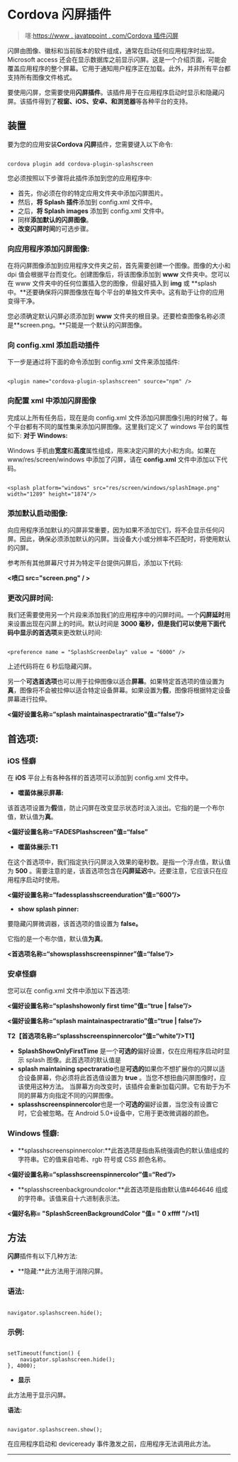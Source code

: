 # Cordova 闪屏插件

> 噻:[https://www . javatppoint . com/Cordova 插件闪屏](https://www.javatpoint.com/cordova-plugin-splashscreen)

闪屏由图像、徽标和当前版本的软件组成，通常在启动任何应用程序时出现。Microsoft access 还会在显示数据库之前显示闪屏。这是一个介绍页面，可能会覆盖应用程序的整个屏幕。它用于通知用户程序正在加载。此外，并非所有平台都支持所有图像文件格式。

要使用闪屏，您需要使用**闪屏插件**。该插件用于在应用程序启动时显示和隐藏闪屏。该插件得到了**视窗、iOS、安卓、**和**浏览器**等各种平台的支持。

## 装置

要为您的应用安装**Cordova 闪屏**插件，您需要键入以下命令:

```

cordova plugin add cordova-plugin-splashscreen

```

您必须按照以下步骤将此插件添加到您的应用程序中:

*   首先，你必须在你的特定应用文件夹中添加闪屏图片。
*   然后，**将 Splash 插件**添加到 config.xml 文件中。
*   之后，**将 Splash images** 添加到 config.xml 文件中。
*   同样**添加默认的闪屏图像**。
*   **改变闪屏时间**的可选步骤。

### 向应用程序添加闪屏图像:

在将闪屏图像添加到应用程序文件夹之前，首先需要创建一个图像。图像的大小和 dpi 值会根据平台而变化。创建图像后，将该图像添加到 **www** 文件夹中。您可以在 www 文件夹中的任何位置插入您的图像，但最好插入到 **img** 或 **splash 中。**还要确保将闪屏图像放在每个平台的单独文件夹中。这有助于让你的应用变得干净。

您必须确定默认闪屏必须添加到 **www** 文件夹的根目录。还要检查图像名称必须是**screen.png。**只能是一个默认的闪屏图像。

### 向 config.xml 添加启动插件

下一步是通过将下面的命令添加到 config.xml 文件来添加插件:

```

<plugin name="cordova-plugin-splashscreen" source="npm" /> 

```

### 向配置 xml 中添加闪屏图像

完成以上所有任务后，现在是向 config.xml 文件添加闪屏图像引用的时候了。每个平台都有不同的属性集来添加闪屏图像。这里我们定义了 windows 平台的属性如下:
**对于 Windows:**

Windows 手机由**宽度**和**高度**属性组成，用来决定闪屏的大小和方向。如果在 www/res/screen/windows 中添加了闪屏，请在 **config.xml** 文件中添加以下代码。

```

<splash platform="windows" src="res/screen/windows/splashImage.png" width="1289" height="1874"/>

```

### 添加默认启动图像:

向应用程序添加默认的闪屏非常重要，因为如果不添加它们，将不会显示任何闪屏。因此，确保必须添加默认的闪屏。当设备大小或分辨率不匹配时，将使用默认的闪屏。

参考所有其他屏幕尺寸并为特定平台提供闪屏后，添加以下代码:

**<喷口 src="screen.png" / >**

### 更改闪屏时间:

我们还需要使用另一个片段来添加我们的应用程序中的闪屏时间。一个**闪屏延时**用来设置出现在闪屏上的时间。默认时间是 **3000 毫秒，**但是我们可以使用下面代码中显示的**首选项**来更改默认时间:

```

<preference name = "SplashScreenDelay" value = "6000" />

```

上述代码将在 6 秒后隐藏闪屏。

另一个**可选首选项**也可以用于拉伸图像以适合**屏幕**。如果特定首选项的值设置为**真**，图像将不会被拉伸以适合特定设备屏幕。如果设置为**假**，图像将根据特定设备屏幕进行拉伸。

**<偏好设置名称=“splash maintainaspectraratio”值=“false”/>**

## 首选项:

### iOS 怪癖

在 **iOS** 平台上有各种各样的首选项可以添加到 config.xml 文件中。

*   **噬菌体展示屏幕:**

该首选项设置为**假**值，防止闪屏在改变显示状态时淡入淡出。它指的是一个布尔值，默认值为**真**。

**<偏好设置名称=“FADESPlashscreen”值=“false”**

*   **噬菌体展示:T1**

在这个首选项中，我们指定执行闪屏淡入效果的毫秒数。是指一个浮点值，默认值为 **500** 。需要注意的是，该首选项包含在**闪屏延迟**中。还要注意，它应该只在应用程序启动时使用。

**<偏好设置名称=“fadessplasshscreenduration”值=“600”/>**

*   **show splash pinner:**

要隐藏闪屏微调器，该首选项的值设置为 **false。**

它指的是一个布尔值，默认值**为真**。

**<首选项名称=“showsplasshscreenspinner”值=“false”/>**

### 安卓怪癖

您可以在 config.xml 文件中添加以下首选项:

**<偏好设置名称=“splashshowonly first time”值=“true | false”/>**

**<偏好设置名称=“splash maintainaspectraratio”值=“true | false”/>**

**T2【首选项名称=“splasshscreenspinnercolor”值=“white”/>T1】**

*   **SplashShowOnlyFirstTime** 是一个**可选的**偏好设置，仅在应用程序启动时显示 splash 图像。此首选项的默认值是
*   **splash maintaining spectraratio**也是**可选的**如果你不想扩展你的闪屏以适合设备屏幕，你必须将此首选值设置为 **true** 。当您不想扭曲闪屏图像时，应该使用这种方法。
    当屏幕方向改变时，该插件会重新加载闪屏。它有助于为不同的屏幕方向指定不同的闪屏图像。
*   **splasshscreenspinnercolor**也是一个**可选的**偏好设置，当您没有设置它时，它会被忽略。在 Android 5.0+设备中，它用于更改微调器的颜色。

### Windows 怪癖:

*   **splasshscreenspinnercolor:**此首选项是指由系统强调色的默认值组成的字符串。它的值来自哈希、rgb 符号或 CSS 颜色名称。

**<偏好设置名称=“splasshscreenspinnercolor”值=“Red”/>**

*   **splasshscreenbackgroundcolor:**此首选项是指由默认值#464646 组成的字符串。该值来自十六进制表示法。

**<偏好名称= "SplashScreenBackgroundColor "值= " 0 xffff "/>t1]**

## 方法

**闪屏**插件有以下几种方法:

*   **隐藏:**此方法用于消除闪屏。

### 语法:

```

navigator.splashscreen.hide();

```

### 示例:

```

setTimeout(function() {
    navigator.splashscreen.hide();
}, 4000);

```

*   **显示**

此方法用于显示闪屏。

**语法:**

```

navigator.splashscreen.show();

```

在应用程序启动和 deviceready 事件激发之前，应用程序无法调用此方法。

* * *